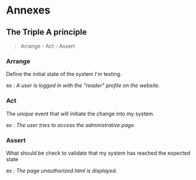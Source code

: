 # Annexes

## The Triple A principle

> Arrange - Act - Assert

### Arrange

Define the initial state of the system I'm testing.

ex : _A user is logged in with the "reader" profile on the website._

### Act

The _unique_ event that will initiate the change into my system.

ex : _The user tries to access the administrative page._

### Assert

What should be check to validate that my system has reached the expected state

ex : _The page unauthorized.html is displayed._
